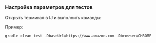 ### Настройка параметров для тестов

Открыть терминал в IJ и выполнить команды:

Пример:

```
gradle clean test -DbaseUrl=https://www.amazon.com -Dbrowser=CHROME
```

